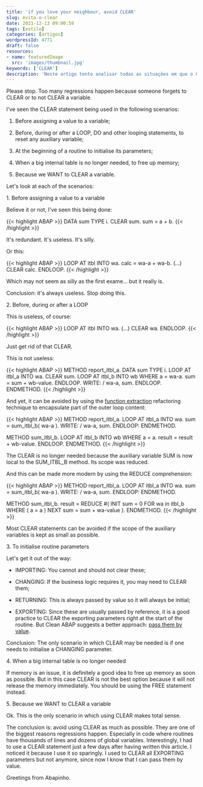 ```yaml
---
title: 'if you love your neighbour, avoid CLEAR'
slug: evita-o-clear
date: 2021-12-13 09:00:59
tags: [estilo]
categories: [artigos]
wordpressId: 4771
draft: false
resources:
- name: featuredImage
  src: 'images/thumbnail.jpg'
keywords: ['CLEAR']
description: 'Neste artigo tento analisar todas as situações em que o CLEAR costuma ser usado e porque é que pode ser evitado em quase todos.'
---
```

Please stop. Too many regressions happen because someone forgets to CLEAR or to not CLEAR a variable.

<!--more-->

I've seen the CLEAR statement being used in the following scenarios:

  1. Before assigning a value to a variable;

  2. Before, during or after a LOOP, DO and other looping statements, to reset any auxiliary variable;

  3. At the beginning of a routine to initialise its parameters;

  4. When a big internal table is no longer needed, to free up memory;

  5. Because we WANT to CLEAR a variable.

Let's look at each of the scenarios:

1\. Before assigning a value to a variable

Believe it or not, I've seen this being done:

{{< highlight ABAP >}}
DATA sum TYPE i.
CLEAR sum.
sum = a + b.
{{< /highlight >}}

It's redundant. It's useless. It's silly.

Or this:

{{< highlight ABAP >}}
LOOP AT itbl INTO wa.
  calc = wa-a + wa-b.
  (...)
  CLEAR calc.
ENDLOOP.
{{< /highlight >}}

Which may not seem as silly as the first exame... but it really is.

Conclusion: it's always useless. Stop doing this.

2\. Before, during or after a LOOP

This is useless, of course:

{{< highlight ABAP >}}
LOOP AT itbl INTO wa.
  (...)
  CLEAR wa.
ENDLOOP.
{{< /highlight >}}

Just get rid of that CLEAR.

This is not useless:

{{< highlight ABAP >}}
METHOD report_itbl_a.
  DATA sum TYPE i.
  LOOP AT itbl_a INTO wa.
    CLEAR sum.
    LOOP AT itbl_b INTO wb WHERE a = wa-a.
      sum = sum + wb-value.
    ENDLOOP.
    WRITE: / wa-a, sum.
  ENDLOOP.
ENDMETHOD.
{{< /highlight >}}

And yet, it can be avoided by using the [function extraction][1] refactoring technique to encapsulate part of the outer loop content:

{{< highlight ABAP >}}
METHOD report_itbl_a.
  LOOP AT itbl_a INTO wa.
    sum = sum_itbl_b( wa-a ).
    WRITE: / wa-a, sum.
  ENDLOOP:
ENDMETHOD.

METHOD sum_itbl_b.
  LOOP AT itbl_b INTO wb WHERE a = a.
    result = result + wb-value.
  ENDLOOP.
ENDMETHOD.
{{< /highlight >}}

The CLEAR is no longer needed because the auxiliary variable SUM is now local to the SUM_ITBL_B method. Its scope was reduced.

And this can be made more modern by using the REDUCE comprehension:

{{< highlight ABAP >}}
METHOD report_itbl_a.
  LOOP AT itbl_a INTO wa.
    sum = sum_itbl_b( wa-a ).
    WRITE: / wa-a, sum.
   ENDLOOP:
ENDMETHOD.

METHOD sum_itbl_b.
  result = REDUCE #(
    INIT sum = 0
    FOR wa in itbl_b WHERE ( a = a )
    NEXT sum = sum + wa-value ).
ENDMETHOD.
{{< /highlight >}}

Most CLEAR statements can be avoided if the scope of the auxiliary variables is kept as small as possible.

3\. To initialise routine parameters

Let's get it out of the way:

  * IMPORTING: You cannot and should not clear these;

  * CHANGING: If the business logic requires it, you may need to CLEAR them;

  * RETURNING: This is always passed by value so it will always be initial;

  * EXPORTING: Since these are usually passed by reference, it is a good practice to CLEAR the exporting parameters right at the start of the routine. But Clean ABAP suggests a better approach: [pass them by value][2].

Conclusion: The only scenario in which CLEAR may be needed is if one needs to initialise a CHANGING parameter.

4\. When a big internal table is no longer needed

If memory is an issue, it is definitely a good idea to free up memory as soon as possible. But in this case CLEAR is not the best option because it will not release the memory immediately. You should be using the FREE statement instead.

5\. Because we WANT to CLEAR a variable

Ok. This is the only scenario in which using CLEAR makes total sense.

The conclusion is: avoid using CLEAR as much as possible. They are one of the biggest reasons regressions happen. Especially in code where routines have thousands of lines and dozens of global variables. Interestingly, I had to use a CLEAR statement just a few days after having written this article. I noticed it because I use it so sparingly. I used to CLEAR all EXPORTING parameters but not anymore, since now I know that I can pass them by value.

Greetings from Abapinho.

   [1]: https://refactoring.com/catalog/extractFunction.html
   [2]: https://github.com/SAP/styleguides/blob/main/clean-abap/CleanABAP.md#dont-clear-value-parameters
